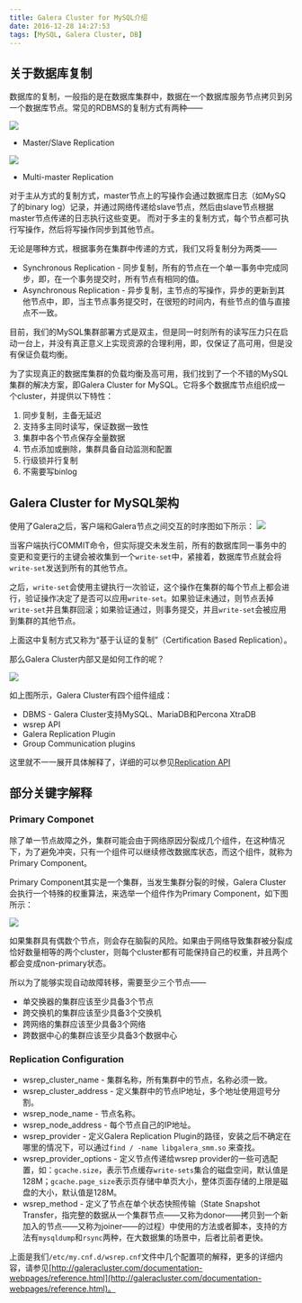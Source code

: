 ```yaml
---
title: Galera Cluster for MySQL介绍
date: 2016-12-28 14:27:53
tags: [MySQL, Galera Cluster, DB]
---
```

## 关于数据库复制

数据库的复制，一般指的是在数据库集群中，数据在一个数据库服务节点拷贝到另一个数据库节点。常见的RDBMS的复制方式有两种——
<!--more-->

![](http://bop-to.top/master-slave-repl.png)
* Master/Slave Replication

![](http://bop-to.top/multi-master-repl.png)
* Multi-master Replication

对于主从方式的复制方式，master节点上的写操作会通过数据库日志（如MySQ了的binary log）记录，并通过网络传递给slave节点，然后由slave节点根据master节点传递的日志执行这些变更。
而对于多主的复制方式，每个节点都可执行写操作，然后将写操作同步到其他节点。

无论是哪种方式，根据事务在集群中传递的方式，我们又将复制分为两类——
* Synchronous Replication - 同步复制，所有的节点在一个单一事务中完成同步，即，在一个事务提交时，所有节点有相同的值。
* Asynchronous Replication - 异步复制，主节点的写操作，异步的更新到其他节点中，即，当主节点事务提交时，在很短的时间内，有些节点的值与直接点不一致。

目前，我们的MySQL集群部署方式是双主，但是同一时刻所有的读写压力只在启动一台上，并没有真正意义上实现资源的合理利用，即，仅保证了高可用，但是没有保证负载均衡。

为了实现真正的数据库集群的负载均衡及高可用，我们找到了一个不错的MySQL集群的解决方案，即Galera Cluster for MySQL。它将多个数据库节点组织成一个cluster，并提供以下特性：
1. 同步复制，主备无延迟
2. 支持多主同时读写，保证数据一致性
3. 集群中各个节点保存全量数据
4. 节点添加或删除，集群具备自动监测和配置
5. 行级锁并行复制
6. 不需要写binlog

## Galera Cluster for MySQL架构

使用了Galera之后，客户端和Galera节点之间交互的时序图如下所示：
![](http://bop-to.top/certification-based-replication.png)

当客户端执行COMMIT命令，但实际提交未发生前，所有的数据库同一事务中的变更和变更行的主键会被收集到一个`write-set`中，紧接着，数据库节点就会将`write-set`发送到所有的其他节点。

之后，`write-set`会使用主键执行一次验证，这个操作在集群的每个节点上都会进行，验证操作决定了是否可以应用`write-set`。如果验证未通过，则节点丢掉`write-set`并且集群回滚；如果验证通过，则事务提交，并且`write-set`会被应用到集群的其他节点。

上面这中复制方式又称为“基于认证的复制”（Certification Based Replication）。

那么Galera Cluster内部又是如何工作的呢？

![](http://bop-to.top/repl-api.png)

如上图所示，Galera Cluster有四个组件组成：
* DBMS - Galera Cluster支持MySQL、MariaDB和Percona XtraDB
* wsrep API  
* Galera Replication Plugin
* Group Communication plugins

这里就不一一展开具体解释了，详细的可以参见[Replication API](http://galeracluster.com/documentation-webpages/architecture.html#wsrep-api)


## 部分关键字解释

### Primary Componet

除了单一节点故障之外，集群可能会由于网络原因分裂成几个组件，在这种情况下，为了避免冲突，只有一个组件可以继续修改数据库状态，而这个组件，就称为Primary Component。

Primary Component其实是一个集群，当发生集群分裂的时候，Galera Cluster会执行一个特殊的权重算法，来选举一个组件作为Primary Component，如下图所示：

![](http://bop-to.top/primary-componet.png)

如果集群具有偶数个节点，则会存在脑裂的风险。如果由于网络导致集群被分裂成恰好数量相等的两个cluster，则每个cluster都有可能保持自己的权重，并且两个都会变成non-primary状态。

所以为了能够实现自动故障转移，需要至少三个节点——
* 单交换器的集群应该至少具备3个节点
* 跨交换机的集群应该至少具备3个交换机
* 跨网络的集群应该至少具备3个网络
* 跨数据中心的集群应该至少具备3个数据中心


### Replication Configuration

* wsrep_cluster_name - 集群名称，所有集群中的节点，名称必须一致。
* wsrep_cluster_address - 定义集群中的节点IP地址，多个地址使用逗号分割。
* wsrep_node_name - 节点名称。
* wsrep_node_address - 每个节点自己的IP地址。
* wsrep_provider - 定义Galera Replication Plugin的路径，安装之后不确定在哪里的情况下，可以通过`find / -name libgalera_smm.so` 来查找。
* wsrep_provider_options - 定义节点传递给wsrep provider的一些可选配置，如：`gcache.size`，表示节点缓存`write-sets`集合的磁盘空间，默认值是128M；`gcache.page_size`表示页存储中单页大小，整体页面存储的上限是磁盘的大小，默认值是128M。
* wsrep_method - 定义了节点在单个状态快照传输（State Snapshot Transfer，指完整的数据从一个集群节点——又称为donor——拷贝到一个新加入的节点——又称为joiner——的过程）中使用的方法或者脚本，支持的方法有`mysqldump`和`rsync`两种，在大数据集的场景中，后者比前者更快。

上面是我们`/etc/my.cnf.d/wsrep.cnf`文件中几个配置项的解释，更多的详细内容，请参见[http://galeracluster.com/documentation-webpages/reference.html](http://galeracluster.com/documentation-webpages/reference.html)。
